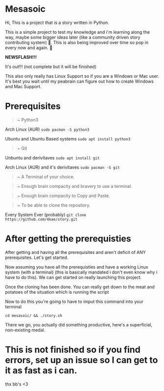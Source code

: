# Mesasoic

Hi, This is a project that is a story written in Python.

This is a simple project to test my knowledge and i'm learning along the way, maybe some bigger ideas later (like a community driven story contributing system) 👀. This is also being improved over time so pop in every now and again. 👀

 __NEWSFLASH!!!__

It's out!!! (not complete but it will be finished)

This also only really has Linux Support so if you are a Windows or Mac user. It's best you wait until my peabrain can figure out how to create Windows and Mac Support.

# Prerequisites

> ~ Python3

 Arch Linux (AUR)
`sudo pacman -S python3`

 Ubuntu and Ubuntu Based systems
`sudo apt install python3`

> ~  Git

Unbuntu and derivitaves 
`sudo apt install git`

Arch Linux (AUR) and it's derivitaves
`sudo pacman -S git`

> ~  A Terminal of your choice.

> ~  Enough brain compacity and bravery to use a terminal.

> ~  Enough brain compacity to Copy and Paste.

> ~  To be able to clone the repository.

 Every System Ever (probably)
`git clone https://github.com/4kae/story.git`

# After getting the prerequisties
After getting and having all the prerequisites and aren't deficit of ANY prerequisites. Let's get started.

Now assuming you have all the prerequisties and have a working Linux system (with a terminal) (this is basically mandated i don't even know why i have to do this). We can get started on really launching this project.

Once the cloning has been done. You can really get down to the meat and potatoes of the situation which is running the script

Now to do this you're going to have to imput this command into your terminal

`cd mesasoic/ && ./story.sh`

There we go, you actually did something productive, here's a superficial, non-existing medal.

# This is not finished so if you find errors, set up an issue so I can get to it as fast as i can.
thx bb's <3
